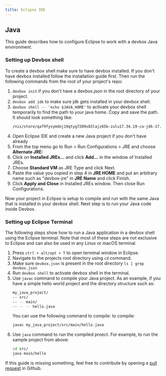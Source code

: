 ```yaml
---
title: Eclipse IDE 
---
```



## Java
This guide describes how to configure Eclipse to work with a devbox Java environment.

### Setting up Devbox shell
To create a devbox shell make sure to have devbox installed. If you don't have devbox installed follow the installation guide first. Then run the following commands from the root of your project's repo:

1. `devbox init` if you don't have a devbox.json in the root directory of your project.
2. `devbox add jdk` to make sure jdk gets installed in your devbox shell.
3. `devbox shell -- 'echo $JAVA_HOME'` to activate your devbox shell temporarily to find the path to your java home. Copy and save the path. It should look something like:
    ```bash
    /nix/store/qaf9fysymdoj19qtyg7209s83lajz65b-zulu17.34.19-ca-jdk-17.0.3
    ```
4. Open Eclipse IDE and create a new Java project if you don't have already
5. From the top menu go to Run > Run Configurations > JRE and choose **Alternate JRE:**
6. Click on **Installed JREs...**  and click **Add...** in the window of Installed JREs.
7. Choose **Standard VM** as JRE Type and click Next.
8. Paste the value you copied in step 4 in **JRE HOME** and put an arbitrary name such as "devbox-jre" in **JRE Name** and click Finish.
9. Click **Apply and Close** in Installed JREs window. Then close Run Configurations.

Now your project in Eclipse is setup to compile and run with the same Java that is installed in your devbox shell. Next step is to run your Java code inside Devbox.

### Setting up Eclipse Terminal

The following steps show how to run a Java application in a devbox shell using the Eclipse terminal. Note that most of these steps are not exclusive to Eclipse and can also be used in any Linux or macOS terminal.

1. Press `ctrl + alt/opt + T` to open terminal window in Eclipse.
2. Navigate to the projects root directory using `cd` command.
3. Make sure `devbox.json` is present in the root directory `ls | grep devbox.json`
4. Run `devbox shell` to activate devbox shell in the terminal.
5. Use `javac` command to compile your Java project. As an example, if you have a simple hello world project and the directory structure such as: 
    ```bash
    my_java_project/
    -- src/
    -- -- main/
    -- -- -- hello.java
    ```
    You can use the following command to compile:
    to compile:
    ```bash
    javac my_java_project/src/main/hello.java
    ```
6. Use `java` command to run the compiled proect. For example, to run the sample project from above:
    ```bash
    cd src/
    java main/hello
    ```

If this guide is missing something, feel free to contribute by opening a [pull request](https://github.com/jetpack-io/devbox/pulls) in Github.
